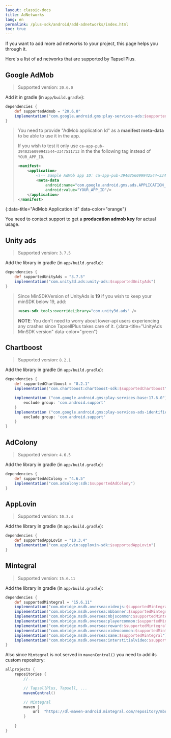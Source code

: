 ```yaml
---
layout: classic-docs
title: AdNetworks
lang: en
permalink: /plus-sdk/android/add-adnetworks/index.html
toc: true
---
```


If you want to add more ad networks to your project, this page helps you through it.

Here's a list of ad networks that are supported by TapsellPlus.

## Google AdMob
> Supported version: `20.6.0`

Add it in gradle (in `app/build.gradle`):

```groovy
dependencies {
    def supportedAdmob = "20.6.0"
    implementation("com.google.android.gms:play-services-ads:$supportedAdmob")
}
```

> You need to provide "AdMob application Id" as a **manifest meta-data** to be able to use it in the app.
> 
> If you wish to test it only use `ca-app-pub-3940256099942544~3347511713` in the the following tag instead of `YOUR_APP_ID`.  
> ```xml
> <manifest>
>     <application>
>         <!-- Sample AdMob app ID: ca-app-pub-3940256099942544~3347511713 -->
>         <meta-data
>             android:name="com.google.android.gms.ads.APPLICATION_ID"
>             android:value="YOUR_APP_ID"/>
>     </application>
> </manifest>
> ```
{:data-title="AdMob Application Id" data-color="orange"}

You need to contact support to get a **producation admob key** for actual usage.


## Unity ads
> Supported version: `3.7.5`

Add the library in gradle (in `app/build.gradle`):

```groovy
dependencies {
    def supportedUnityAds = "3.7.5"
    implementation("com.unity3d.ads:unity-ads:$supportedUnityAds")
}
```

> Since MinSDKVersion of UnityAds is **19** if you wish to keep your minSDK below 19, add:
>
> ```xml
> <uses-sdk tools:overrideLibrary="com.unity3d.ads" />
> ```
> **NOTE**: You don't need to worry about lower-api users experiencing any crashes since TapsellPlus takes care of it.
{:data-title="UnityAds MinSDK version" data-color="green"}

## Chartboost
> Supported version: `8.2.1`

Add the library in gradle (in `app/build.gradle`):

```groovy
dependencies {
    def supportedChartboost = "8.2.1"
    implementation("com.chartboost:chartboost-sdk:$supportedChartboost")

    implementation ("com.google.android.gms:play-services-base:17.6.0"){
        exclude group: 'com.android.support'
    }
    implementation ("com.google.android.gms:play-services-ads-identifier:17.0.0"){
        exclude group: 'com.android.support'
    }
}
```

## AdColony
> Supported version: `4.6.5`

Add the library in gradle (in `app/build.gradle`):

```groovy
dependencies {
    def supportedAdColony = "4.6.5"
    implementation("com.adcolony:sdk:$supportedAdColony")
}
```

## AppLovin
> Supported version: `10.3.4`

Add the library in gradle (in `app/build.gradle`):

```groovy
dependencies {
    def supportedAppLovin = "10.3.4"
    implementation("com.applovin:applovin-sdk:$supportedAppLovin")
}
```

## Mintegral
> Supported version: `15.6.11`

Add the library in gradle (in `app/build.gradle`):

```groovy
dependencies {
    def supportedMintegral = "15.6.11"
    implementation("com.mbridge.msdk.oversea:videojs:$supportedMintegral")
    implementation("com.mbridge.msdk.oversea:mbbanner:$supportedMintegral")
    implementation("com.mbridge.msdk.oversea:mbjscommon:$supportedMintegral")
    implementation("com.mbridge.msdk.oversea:playercommon:$supportedMintegral")
    implementation("com.mbridge.msdk.oversea:reward:$supportedMintegral")
    implementation("com.mbridge.msdk.oversea:videocommon:$supportedMintegral")
    implementation("com.mbridge.msdk.oversea:same:$supportedMintegral")
    implementation("com.mbridge.msdk.oversea:interstitialvideo:$supportedMintegral")
}
```

Also since `Mintegral` is not served in `mavenCentral()` you need to add its custom repository:


```gradle
allprojects {  
    repositories {
        //....

        // TapsellPlus, Tapsell, ...
        mavenCentral()

        // Mintegral
        maven {
            url  "https://dl-maven-android.mintegral.com/repository/mbridge_android_sdk_oversea"
        }
        
    }  
}
```
